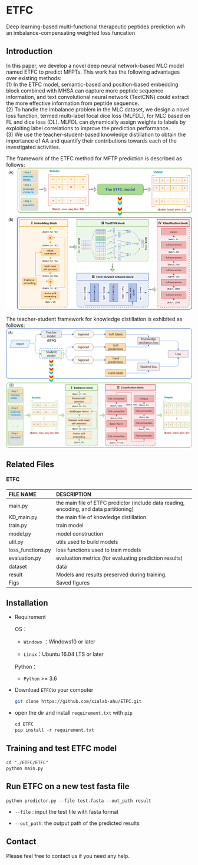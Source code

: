 # ETFC
Deep learning-based multi-functional therapeutic peptides prediction wih an imbalance-compensating weighted loss funcation


## Introduction
In this paper, we develop a novel deep neural network-based MLC model named ETFC to predict MFPTs. This work has the following advantages over existing methods:  
(1) In the ETFC model, semantic-based and position-based embedding block combined with MHSA can capture more peptide sequence information, and text convolutional neural network (TextCNN) could extract the more effective information from peptide sequence.  
(2) To handle the imbalance problem in the MLC dataset, we design a novel loss function, termed multi-label focal dice loss (MLFDL), for MLC based on FL and dice loss (DL). MLFDL can dynamically assign weights to labels by exploiting label correlations to improve the prediction performance.   
(3) We use the teacher-student-based knowledge distillation to obtain the importance of AA and quantify their contributions towards each of the investigated activities.  

The framework of the ETFC method for MFTP prediction is described as follows:
![draft](./figures/teacher.png)
  
The teacher-student framework for knowledge distillation is exhibited as follows:  
![draft](./figures/KD-student.png)


## Related Files

#### ETFC

| FILE NAME         | DESCRIPTION                                                                             |
|:------------------|:----------------------------------------------------------------------------------------|
| main.py           | the main file of ETFC predictor (include data reading, encoding, and data partitioning) |
| KD_main.py        | the main file of knowledge distillation                                                 |
| train.py          | train model                                                                             |
| model.py          | model construction                                                                      |
| util.py           | utils used to build models                                                              |
| loss_functions.py | loss functions used to train models                                                     |
| evaluation.py     | evaluation metrics (for evaluating prediction results)                                  |
| dataset           | data                                                                                    |
| result            | Models and results preserved during training.                                           |
| Figs              | Saved figures                                                                           |



## Installation
- Requirement
  
  OS：
  
  - `Windows` ：Windows10 or later
  
  - `Linux`：Ubuntu 16.04 LTS or later
  
  Python：
  
  - `Python` >= 3.6
  
- Download `ETFC`to your computer

  ```bash
  git clone https://github.com/xialab-ahu/ETFC.git
  ```

- open the dir and install `requirement.txt` with `pip`

  ```
  cd ETFC
  pip install -r requirement.txt
  ```
  
## Training and test ETFC model
```shell
cd "./ETFC/ETFC"
python main.py
```

## Run ETFC on a new test fasta file
```shell
python predictor.py --file test.fasta --out_path result
```

- `--file` : input the test file with fasta format

- `--out_path`: the output path of the predicted results


## Contact
Please feel free to contact us if you need any help.

